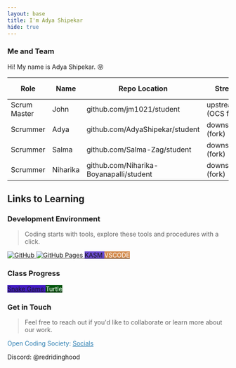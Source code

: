 ```yaml
---
layout: base
title: I'm Adya Shipekar
hide: true
---
```


### Me and Team

Hi! My name is Adya Shipekar. 😝

| Role         | Name     | Repo Location                            | Stream                | Repo Name |
|--------------|----------|------------------------------------------|-----------------------|-----------|
| Scrum Master | John     | github.com/jm1021/student                | upstream (OCS fork)   | student   |
| Scrummer     | Adya     | github.com/AdyaShipekar/student          | downstream (fork)     | student   |
| Scrummer     | Salma    | github.com/Salma-Zag/student             | downstream (fork)     | student   |
| Scrummer     | Niharika | github.com/Niharika-Boyanapalli/student  | downstream (fork)     | student   |


## Links to Learning

### Development Environment

> Coding starts with tools, explore these tools and procedures with a click.

<a href="https://github.com/Open-Coding-Society/student">
    <img src="https://img.shields.io/badge/GitHub-181717?logo=github&logoColor=white" alt="GitHub">
</a>
<a href="https://open-coding-society.github.io/student">
    <img src="https://img.shields.io/badge/GitHub%20Pages-327FC7?logo=github&logoColor=white" alt="GitHub Pages">
</a>
<a href="https://kasm.opencodingsociety.com/" class="button small" style="background-color: #6b4bd3ff">
    KASM
</a>
<a href="https://vscode.dev/" class="button small" style="background-color: #d38a4bff">
    <span style="color: #FFFFFF">VSCODE</span>
</a>

<br>

### Class Progress

<a href="{{site.baseurl}}/snake" class="button small" style="background-color: #431cc3ff">
    Snake Game
</a>
<a href="{{site.baseurl}}/turtle" class="button small" style="background-color: #04550dff">
    <span style="color: #ffffffff">Turtle</span>
</a>

<br>

<!-- Contact Section -->
### Get in Touch

> Feel free to reach out if you'd like to collaborate or learn more about our work.

<p style="color: #2A7DB1;">Open Coding Society: <a href="https://opencodingsociety.com" style="color: #2A7DB1; text-decoration: underline;">Socials</a></p>
<p>Discord: @redridinghood</p>
